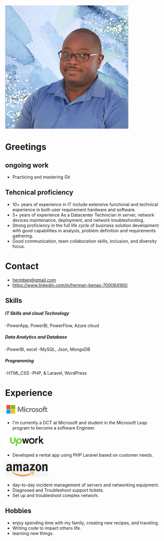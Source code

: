 ![Photo1](https://github.com/hermben/Herman-B/blob/main/Img/Herman_benao_400x400.png)

# Greetings
## ongoing work
- Practicing and mastering Git

## Tehcnical proficiency 
- 10+ years of experience in IT include extensive functional and technical experience in both user requirement hardware and software.
- 5+ years of experience As a Datacenter Technician in server, network devices maintenance, deployment, and network troubleshooting.
- Strong proficiency in the full life cycle of business solution development with good capabilities in analysis, problem definition and requirements gathering.
- Good communication, team collaboration skills, inclusion, and diversity focus.
 

# Contact
- hermben@gmail.com
- https://www.linkedin.com/in/herman-benao-700064160/


## Skills
##### IT Skills and cloud Technology
-PowerApp, PowerBI, PowerFlow, Azure cloud
##### Data Analytics and Database
-PowerBI, excel
-MySQL, Json, MongoDB
##### Programming
-HTML,CSS
-PHP, & Laravel, WordPress

# Experience

![Microsoft](https://github.com/hermben/Herman-B/blob/main/Img/Mi-Logo.png)
- I'm currently a DCT at Microsoft and student in the Microsoft Leap program to become a software Engineer. 

![Upwork](https://github.com/hermben/Herman-B/blob/main/Img/up-logo.png)
- Developed a rental app using PHP Laravel based on customer needs.

![Amazon](https://github.com/hermben/Herman-B/blob/main/Img/am-logo.png)
- day-to-day incident management of servers and networking equipment.     
- Diagnosed and Troubleshoot support tickets.
- Set up and troubleshoot complex network. 

## Hobbies
- enjoy spending time with my family, creating new recipes, and traveling.
- Writing code to impact others life.
- learning new things.
